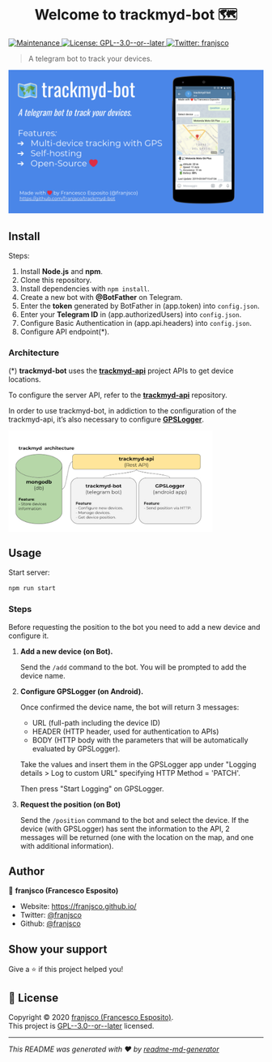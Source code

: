 <h1 align="center">Welcome to trackmyd-bot 🗺️</h1>
<p>
  <a href="https://github.com/franjsco/trackmyd-bot/graphs/commit-activity" target="_blank">
    <img alt="Maintenance" src="https://img.shields.io/badge/Maintained%3F-yes-green.svg" />
  </a>
  <a href="https://github.com/franjsco/trackmyd-bot/blob/master/LICENSE" target="_blank">
    <img alt="License: GPL--3.0--or--later" src="https://img.shields.io/github/license/franjsco/trackmyd-bot" />
  </a>
  <a href="https://twitter.com/franjsco" target="_blank">
    <img alt="Twitter: franjsco" src="https://img.shields.io/twitter/follow/franjsco.svg?style=social" />
  </a>
</p>

> A telegram bot to track your devices.


![trackmyd screenshot](screenshot.png) 


## Install


Steps:
1. Install **Node.js** and **npm**.
2. Clone this repository.
3. Install dependencies with `npm install`.
4. Create a new bot with **@BotFather** on Telegram.
5. Enter the **token** generated by BotFather in (app.token) into `config.json`.
6. Enter your **Telegram ID** in (app.authorizedUsers) into `config.json`.
7. Configure Basic Authentication in (app.api.headers) into `config.json`.
8. Configure API endpoint(*).

### Architecture 
(*) **trackmyd-bot** uses the [**trackmyd-api**](https://github.com/franjsco/trackmyd-api) project APIs to get device locations. 

To configure the server API, refer to the  [**trackmyd-api**](https://github.com/franjsco/trackmyd-api) repository.

In order to use trackmyd-bot, in addiction to the configuration of the trackmyd-api, it’s also necessary to configure [**GPSLogger**](https://github.com/mendhak/gpslogger).


<img align="center" src="architecture.jpg" height="200px">

## Usage
Start server:
```sh
npm run start
```

### Steps
Before requesting the position to the bot you need to add a new device and configure it.

1. **Add a new device (on Bot).**

    Send the `/add` command to the bot. You will be prompted to add the device name.

2. **Configure GPSLogger (on Android).**

    Once confirmed the device name, the bot will return 3 messages:

    - URL (full-path including the device ID)
    - HEADER (HTTP header, used for authentication to APIs)
    - BODY (HTTP body with the parameters that will be automatically evaluated by GPSLogger).
    
    Take the values ​​and insert them in the GPSLogger app under "Logging details > Log to custom URL" specifying HTTP Method = 'PATCH'. 

    Then press "Start Logging" on GPSLogger.

3. **Request the position (on Bot)**

    Send the `/position` command to the bot and select the device. If the device (with GPSLogger) has sent the information to the API, 2 messages will be returned (one with the location on the map, and one with additional information).

## Author

👤 **franjsco (Francesco Esposito)**

* Website: https://franjsco.github.io/
* Twitter: [@franjsco](https://twitter.com/franjsco)
* Github: [@franjsco](https://github.com/franjsco)

## Show your support

Give a ⭐️ if this project helped you!

## 📝 License

Copyright © 2020 [franjsco (Francesco Esposito)](https://github.com/franjsco).<br />
This project is [GPL--3.0--or--later](https://github.com/franjsco/trackmyd-bot/blob/master/LICENSE) licensed.

***
_This README was generated with ❤️ by [readme-md-generator](https://github.com/kefranabg/readme-md-generator)_